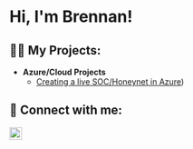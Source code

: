 <h1>Hi, I'm Brennan!</h1>

<h2>👨‍💻 My Projects:</h2>

- <b>Azure/Cloud Projects</b>
  - [Creating a live SOC/Honeynet in Azure](https://github.com/brennanv94/AzureSoc))



<h2> 🤳 Connect with me:</h2>


[<img align="left" alt="BrennanVaughn | LinkedIn" width="22px" src="https://cdn.jsdelivr.net/npm/simple-icons@v3/icons/linkedin.svg" />][linkedin]

[linkedin]: (https://www.linkedin.com/in/brennanvaughn/)


